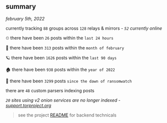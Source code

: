 
## summary
_february 5th, 2022_

currently tracking `88` groups across `128` relays & mirrors - _`52` currently online_

⏲ there have been `26` posts within the `last 24 hours`

🦈 there have been `313` posts within the `month of february`

🪐 there have been `1626` posts within the `last 90 days`

🏚 there have been `938` posts within the `year of 2022`

🦕 there have been `3299` posts `since the dawn of ransomwatch`

there are `48` custom parsers indexing posts

_`20` sites using v2 onion services are no longer indexed - [support.torproject.org](https://support.torproject.org/onionservices/v2-deprecation/)_

> see the project [README](https://github.com/thetanz/ransomwatch#ransomwatch--) for backend technicals

